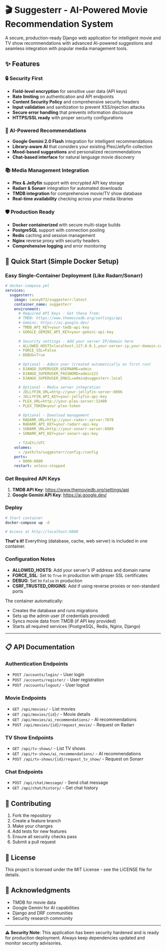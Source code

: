 # 🎬 Suggesterr - AI-Powered Movie Recommendation System

A secure, production-ready Django web application for intelligent movie and TV show recommendations with advanced AI-powered suggestions and seamless integration with popular media management tools.

## ✨ Features

### 🔒 **Security First**
- **Field-level encryption** for sensitive user data (API keys)
- **Rate limiting** on authentication and API endpoints
- **Content Security Policy** and comprehensive security headers
- **Input validation** and sanitization to prevent XSS/injection attacks
- **Secure error handling** that prevents information disclosure
- **HTTPS/SSL ready** with proper security configurations

### 🤖 **AI-Powered Recommendations**
- **Google Gemini 2.0 Flash** integration for intelligent recommendations
- **Library-aware AI** that considers your existing Plex/Jellyfin collection
- **Mood-based suggestions** and personalized recommendations
- **Chat-based interface** for natural language movie discovery

### 📚 **Media Management Integration**
- **Plex & Jellyfin** support with encrypted API key storage
- **Radarr & Sonarr** integration for automated downloads
- **TMDB integration** for comprehensive movie/TV show database
- **Real-time availability** checking across your media libraries

### 🛡️ **Production Ready**
- **Docker containerized** with secure multi-stage builds
- **PostgreSQL** support with connection pooling
- **Redis** caching and session management
- **Nginx** reverse proxy with security headers
- **Comprehensive logging** and error monitoring

## 🚀 Quick Start (Simple Docker Setup)

### Easy Single-Container Deployment (Like Radarr/Sonarr)

```yaml
# docker-compose.yml
services:
  suggesterr:
    image: casey073/suggesterr:latest
    container_name: suggesterr
    environment:
      # Required API Keys - Get these from:
      # TMDB: https://www.themoviedb.org/settings/api
      # Gemini: https://ai.google.dev/
      - TMDB_API_KEY=your-tmdb-api-key
      - GOOGLE_GEMINI_API_KEY=your-gemini-api-key
      
      # Security settings - Add your server IP/domain here
      - ALLOWED_HOSTS=localhost,127.0.0.1,your-server-ip,your-domain.com
      - FORCE_SSL=False
      - DEBUG=True
      
      # Optional - Admin user (created automatically on first run)
      - DJANGO_SUPERUSER_USERNAME=admin
      - DJANGO_SUPERUSER_PASSWORD=admin123
      - DJANGO_SUPERUSER_EMAIL=admin@suggesterr.local
      
      # Optional - Media server integration
      - JELLYFIN_URL=http://your-jellyfin-server:8096
      - JELLYFIN_API_KEY=your-jellyfin-api-key
      - PLEX_URL=http://your-plex-server:32400
      - PLEX_TOKEN=your-plex-token
      
      # Optional - Download management
      - RADARR_URL=http://your-radarr-server:7878
      - RADARR_API_KEY=your-radarr-api-key
      - SONARR_URL=http://your-sonarr-server:8989
      - SONARR_API_KEY=your-sonarr-api-key
      
      - TZ=Etc/UTC
    volumes:
      - /path/to/suggesterr/config:/config
    ports:
      - 8000:8000
    restart: unless-stopped
```

### Get Required API Keys

1. **TMDB API Key**: https://www.themoviedb.org/settings/api
2. **Google Gemini API Key**: https://ai.google.dev/

### Deploy

```bash
# Start container
docker-compose up -d

# Access at http://localhost:8000
```

**That's it!** Everything (database, cache, web server) is included in one container.

### Configuration Notes

- **ALLOWED_HOSTS**: Add your server's IP address and domain name
- **FORCE_SSL**: Set to `True` in production with proper SSL certificates
- **DEBUG**: Set to `False` in production
- **CSRF_TRUSTED_ORIGINS**: Add if using reverse proxies or non-standard ports

The container automatically:
- Creates the database and runs migrations
- Sets up the admin user (if credentials provided)
- Syncs movie data from TMDB (if API key provided)
- Starts all required services (PostgreSQL, Redis, Nginx, Django)

---


## 📋 API Documentation

### Authentication Endpoints
- `POST /accounts/login/` - User login
- `POST /accounts/register/` - User registration
- `POST /accounts/logout/` - User logout

### Movie Endpoints
- `GET /api/movies/` - List movies
- `GET /api/movies/{id}/` - Movie details
- `GET /api/movies/ai_recommendations/` - AI recommendations
- `POST /api/movies/{id}/request_movie/` - Request on Radarr

### TV Show Endpoints
- `GET /api/tv-shows/` - List TV shows
- `GET /api/tv-shows/ai_recommendations/` - AI recommendations
- `POST /api/tv-shows/{id}/request_tv_show/` - Request on Sonarr

### Chat Endpoints
- `POST /api/chat/message/` - Send chat message
- `GET /api/chat/history/` - Get chat history

## 🤝 Contributing

1. Fork the repository
2. Create a feature branch
3. Make your changes
4. Add tests for new features
5. Ensure all security checks pass
6. Submit a pull request

## 📄 License

This project is licensed under the MIT License - see the LICENSE file for details.

## 🙏 Acknowledgments

- TMDB for movie data
- Google Gemini for AI capabilities
- Django and DRF communities
- Security research community

---

**⚠️ Security Note**: This application has been security hardened and is ready for production deployment. Always keep dependencies updated and monitor security advisories.
